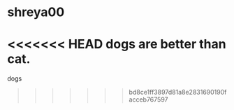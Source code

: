 # shreya00
<<<<<<< HEAD
dogs are better than cat.
=======


dogs
>>>>>>> bd8ce1ff3897d81a8e2831690190facceb767597
